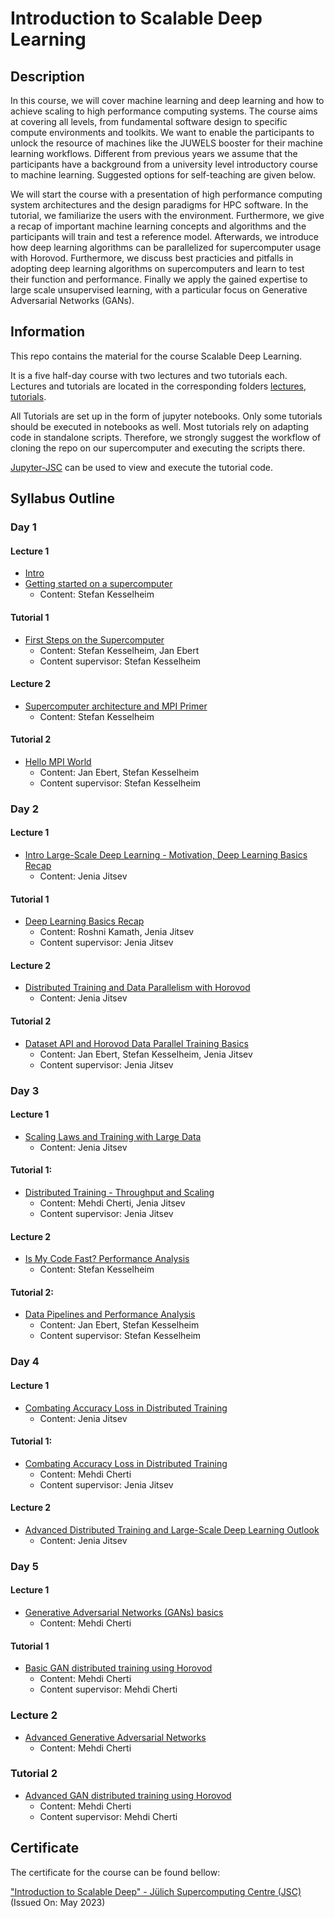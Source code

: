 Introduction to Scalable Deep Learning
===========

## Description

In this course, we will cover machine learning and deep learning and how to achieve scaling to high performance computing systems. The course aims at covering all levels, from fundamental software design to specific compute environments and toolkits. We want to enable the participants to unlock the resource of machines like the JUWELS booster for their machine learning workflows. Different from previous years we assume that the participants have a background from a university level introductory course to machine learning. Suggested options for self-teaching are given below.

We will start the course with a presentation of high performance computing system architectures and the design paradigms for HPC software. In the tutorial, we familiarize the users with the environment. Furthermore, we give a recap of important machine learning concepts and algorithms and the participants will train and test a reference model. Afterwards, we introduce how deep learning algorithms can be parallelized for supercomputer usage with Horovod. Furthermore, we discuss best practicies and pitfalls in adopting deep learning algorithms on supercomputers and learn to test their function and performance. Finally we apply the gained expertise to large scale unsupervised learning, with a particular focus on Generative Adversarial Networks (GANs).

## Information

This repo contains the material for the course Scalable Deep Learning.

It is a five half-day course with two lectures and two tutorials each.
Lectures and tutorials are located in the corresponding folders [lectures](lectures), [tutorials](tutorials).

All Tutorials are set up in the form of jupyter notebooks. Only some tutorials should be executed in notebooks as well. Most tutorials rely on adapting code in standalone scripts.
Therefore, we strongly suggest the workflow of cloning the repo on our supercomputer and executing the scripts there.

[Jupyter-JSC](https://jupyter-jsc.fz-juelich.de/) can be used to view and execute the tutorial code.

## Syllabus Outline

### Day 1


#### Lecture 1
- [Intro](https://mldl_fzj.pages.jsc.fz-juelich.de/juhaicu/jsc_public/sharedspace/teaching/intro_scalable_deep_learning/course-material-may-2023/#/title-slide)
- [Getting started on a supercomputer](https://mldl_fzj.pages.jsc.fz-juelich.de/juhaicu/jsc_public/sharedspace/teaching/intro_scalable_deep_learning/course-material-may-2023/01-access-machines.html#/title-slide)
  - Content: Stefan Kesselheim

#### Tutorial 1
- [First Steps on the Supercomputer](https://github.com/HROlive/Introduction-to-Scalable-Deep-Learning/tree/main/tutorials/day1/tutorial1)
  - Content: Stefan Kesselheim, Jan Ebert
  - Content supervisor: Stefan Kesselheim

#### Lecture 2
- [Supercomputer architecture and MPI Primer](https://mldl_fzj.pages.jsc.fz-juelich.de/juhaicu/jsc_public/sharedspace/teaching/intro_scalable_deep_learning/course-material-may-2023/02-mpi.html#/title-slide)
  - Content: Stefan Kesselheim

#### Tutorial 2
- [Hello MPI World](https://github.com/HROlive/Introduction-to-Scalable-Deep-Learning/tree/main/tutorials/day1/tutorial2)
  - Content: Jan Ebert, Stefan Kesselheim
  - Content supervisor: Stefan Kesselheim


### Day 2

#### Lecture 1
- [Intro Large-Scale Deep Learning - Motivation, Deep Learning Basics Recap](https://github.com/HROlive/Introduction-to-Scalable-Deep-Learning/tree/main/lectures/Day2/Lecture1/Slides/Lecture_Slides.pdf)
  - Content: Jenia Jitsev

#### Tutorial 1
- [Deep Learning Basics Recap](https://github.com/HROlive/Introduction-to-Scalable-Deep-Learning/tree/main/tutorials/day2/tutorial1)
  - Content: Roshni Kamath, Jenia Jitsev
  - Content supervisor: Jenia Jitsev

#### Lecture 2
- [Distributed Training and Data Parallelism with Horovod](https://github.com/HROlive/Introduction-to-Scalable-Deep-Learning/tree/main/lectures/Day2/Lecture2/Slides/Lecture_Slides.pdf)
  - Content: Jenia Jitsev

#### Tutorial 2
- [Dataset API and Horovod Data Parallel Training Basics](https://github.com/HROlive/Introduction-to-Scalable-Deep-Learning/tree/main/tutorials/day2/tutorial2)
  - Content: Jan Ebert, Stefan Kesselheim, Jenia Jitsev
  - Content supervisor: Jenia Jitsev

### Day 3

#### Lecture 1
- [Scaling Laws and Training with Large Data](https://github.com/HROlive/Introduction-to-Scalable-Deep-Learning/tree/main/lectures/Day3/Lecture1/Slides/Lecture_Slides.pdf)
  - Content: Jenia Jitsev

#### Tutorial 1:
- [Distributed Training - Throughput and Scaling](https://github.com/HROlive/Introduction-to-Scalable-Deep-Learning/tree/main/tutorials/day3/tutorial1)
  - Content: Mehdi Cherti, Jenia Jitsev
  - Content supervisor: Jenia Jitsev

#### Lecture 2
- [Is My Code Fast? Performance Analysis](https://github.com/HROlive/Introduction-to-Scalable-Deep-Learning/tree/main/lectures/Day3/Lecture2/Slides)
  - Content: Stefan Kesselheim

#### Tutorial 2:
- [Data Pipelines and Performance Analysis](https://github.com/HROlive/Introduction-to-Scalable-Deep-Learning/tree/main/tutorials/day3/tutorial2)
  - Content: Jan Ebert, Stefan Kesselheim
  - Content supervisor: Stefan Kesselheim



### Day 4

#### Lecture 1
- [Combating Accuracy Loss in Distributed Training](https://github.com/HROlive/Introduction-to-Scalable-Deep-Learning/tree/main/lectures/Day4/Lecture1/Slides/Lecture_Slides.pdf)
  - Content: Jenia Jitsev

#### Tutorial 1:
- [Combating Accuracy Loss in Distributed Training](https://github.com/HROlive/Introduction-to-Scalable-Deep-Learning/tree/main/tutorials/day4/tutorial)
  - Content: Mehdi Cherti
  - Content supervisor: Jenia Jitsev

#### Lecture 2
- [Advanced Distributed Training and Large-Scale Deep Learning Outlook](https://github.com/HROlive/Introduction-to-Scalable-Deep-Learning/tree/main/lectures/Day4/Lecture2/Slides/Lecture_Slides.pdf)
  - Content: Jenia Jitsev


### Day 5

#### Lecture 1
- [Generative Adversarial Networks (GANs) basics](https://github.com/HROlive/Introduction-to-Scalable-Deep-Learning/tree/main/lectures/Day5/Lecture1.pdf)
  - Content: Mehdi Cherti

#### Tutorial 1
- [Basic GAN distributed training using Horovod](https://github.com/HROlive/Introduction-to-Scalable-Deep-Learning/tree/main/tutorials/day5/tutorial1)
  - Content: Mehdi Cherti
  - Content supervisor: Mehdi Cherti

### Lecture 2
- [Advanced Generative Adversarial Networks](https://github.com/HROlive/Introduction-to-Scalable-Deep-Learning/tree/main/lectures/Day5/Lecture2.pdf)
  - Content: Mehdi Cherti

### Tutorial 2
- [Advanced GAN distributed training using Horovod](https://github.com/HROlive/Introduction-to-Scalable-Deep-Learning/tree/main/tutorials/day5/tutorial2)
  - Content: Mehdi Cherti
  - Content supervisor: Mehdi Cherti

## Certificate

The certificate for the course can be found bellow:

["Introduction to Scalable Deep" - Jülich Supercomputing Centre (JSC)](https://github.com/HROlive/Introduction-to-Scalable-Deep-Learning/blob/main/images/certificate.pdf) (Issued On: May 2023)
